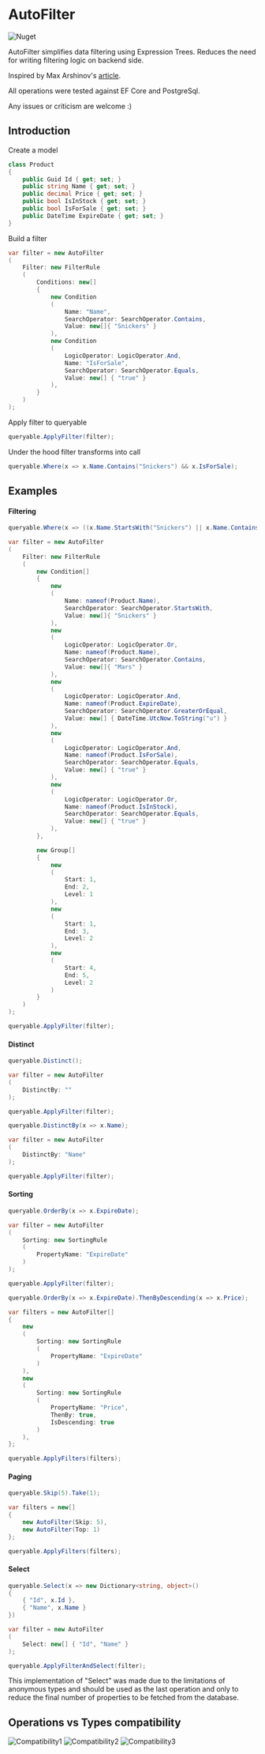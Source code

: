 # AutoFilter
![Nuget](https://img.shields.io/nuget/v/ART4S.Autofilter)

AutoFilter simplifies data filtering using Expression Trees. 
Reduces the need for writing filtering logic on backend side.

Inspired by Max Arshinov's [article](https://habr.com/ru/company/jugru/blog/423891/).

All operations were tested against EF Core and PostgreSql.

Any issues or criticism are welcome :)

## Introduction

Create a model

```c#
class Product
{
    public Guid Id { get; set; }
    public string Name { get; set; }
    public decimal Price { get; set; }
    public bool IsInStock { get; set; }
    public bool IsForSale { get; set; }
    public DateTime ExpireDate { get; set; }
}
```

Build a filter

```c#
var filter = new AutoFilter
(
    Filter: new FilterRule
    (
        Conditions: new[]
        {
            new Condition
            (
                Name: "Name",
                SearchOperator: SearchOperator.Contains,
                Value: new[]{ "Snickers" }
            ),
            new Condition
            (
                LogicOperator: LogicOperator.And,
                Name: "IsForSale",
                SearchOperator: SearchOperator.Equals,
                Value: new[] { "true" }
            ),
        }
    )
);
```

Apply filter to queryable

```c#
queryable.ApplyFilter(filter);
```

Under the hood filter transforms into call
```c#
queryable.Where(x => x.Name.Contains("Snickers") && x.IsForSale);
```

## Examples

#### Filtering
```c#
queryable.Where(x => ((x.Name.StartsWith("Snickers") || x.Name.Contains("Mars")) && x.ExpireDate >= DateTime.UtcNow) && (x.IsForSale || x.IsInStock))
```
```c#
var filter = new AutoFilter
(
    Filter: new FilterRule
    (
        new Condition[]
        {
            new
            (
                Name: nameof(Product.Name),
                SearchOperator: SearchOperator.StartsWith,
                Value: new[]{ "Snickers" }
            ),
            new
            (
                LogicOperator: LogicOperator.Or,
                Name: nameof(Product.Name),
                SearchOperator: SearchOperator.Contains,
                Value: new[]{ "Mars" }
            ),
            new
            (
                LogicOperator: LogicOperator.And,
                Name: nameof(Product.ExpireDate),
                SearchOperator: SearchOperator.GreaterOrEqual,
                Value: new[] { DateTime.UtcNow.ToString("u") }
            ),
            new
            (
                LogicOperator: LogicOperator.And,
                Name: nameof(Product.IsForSale),
                SearchOperator: SearchOperator.Equals,
                Value: new[] { "true" }
            ),
            new
            (
                LogicOperator: LogicOperator.Or,
                Name: nameof(Product.IsInStock),
                SearchOperator: SearchOperator.Equals,
                Value: new[] { "true" }
            ),
        },

        new Group[]
        {
            new
            (
                Start: 1,
                End: 2,
                Level: 1
            ),
            new
            (
                Start: 1,
                End: 3,
                Level: 2
            ),
            new
            (
                Start: 4,
                End: 5,
                Level: 2
            )
        }
    )
);

queryable.ApplyFilter(filter);
```

#### Distinct
```c#
queryable.Distinct();
```
```c#
var filter = new AutoFilter
(
    DistinctBy: ""
);

queryable.ApplyFilter(filter);
```



```c#
queryable.DistinctBy(x => x.Name);
```

```c#
var filter = new AutoFilter
(
    DistinctBy: "Name"
);

queryable.ApplyFilter(filter);
```

#### Sorting

```c#
queryable.OrderBy(x => x.ExpireDate);
```
```c#
var filter = new AutoFilter
(
    Sorting: new SortingRule
    (
        PropertyName: "ExpireDate"
    )
);

queryable.ApplyFilter(filter);
```

```c#
queryable.OrderBy(x => x.ExpireDate).ThenByDescending(x => x.Price);
```
```c#
var filters = new AutoFilter[]
{
    new
    (
        Sorting: new SortingRule
        (
            PropertyName: "ExpireDate"
        )
    ),
    new
    (
        Sorting: new SortingRule
        (
            PropertyName: "Price",
            ThenBy: true,
            IsDescending: true
        )
    ),
};

queryable.ApplyFilters(filters);
```

#### Paging

```c#
queryable.Skip(5).Take(1);
```

```c#
var filters = new[]
{
    new AutoFilter(Skip: 5),
    new AutoFilter(Top: 1)
};

queryable.ApplyFilters(filters);
```

#### Select
```c#
queryable.Select(x => new Dictionary<string, object>()
{
    { "Id", x.Id },
    { "Name", x.Name }
})
```
```c#   
var filter = new AutoFilter
(
    Select: new[] { "Id", "Name" }
);

queryable.ApplyFilterAndSelect(filter);
```

This implementation of "Select" was made due to the limitations of anonymous types and should be used as the last operation 
and only to reduce the final number of properties to be fetched from the database.

## Operations vs Types compatibility

![Compatibility1](https://user-images.githubusercontent.com/24371700/162436461-09717eaa-23d4-4693-af71-eed40aab02ee.png) 
![Compatibility2](https://user-images.githubusercontent.com/24371700/162436470-3e3db5e0-ab62-4add-bdb1-91664017a4e6.png)
![Compatibility3](https://user-images.githubusercontent.com/24371700/162436496-2d995028-8e68-48f1-8c67-5698792a5527.png)
